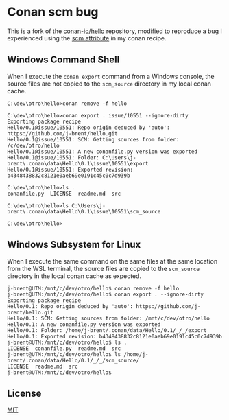 # Conan scm bug

This is a fork of the [conan-io/hello](https://github.com/conan-io/hello) repository, modified to reproduce a [bug](https://github.com/conan-io/conan/issues/10551) I experienced using the [scm attribute](https://docs.conan.io/en/1.19/reference/conanfile/attributes.html#scm-attribute) in my conan recipe.

## Windows Command Shell
When I execute the `conan export` command from a Windows console, the source files are not copied to the `scm_source` directory in my local conan cache.
```console
C:\dev\otro\hello>conan remove -f hello

C:\dev\otro\hello>conan export . issue/10551 --ignore-dirty
Exporting package recipe
Hello/0.1@issue/10551: Repo origin deduced by 'auto': https://github.com/j-brent/hello.git
Hello/0.1@issue/10551: SCM: Getting sources from folder: /c/dev/otro/hello
Hello/0.1@issue/10551: A new conanfile.py version was exported
Hello/0.1@issue/10551: Folder: C:\Users\j-brent\.conan\data\Hello\0.1\issue\10551\export
Hello/0.1@issue/10551: Exported revision: b4348438832c8121e0aeb69e0191c45c0c7d939b

C:\dev\otro\hello>ls .
conanfile.py  LICENSE  readme.md  src

C:\dev\otro\hello>ls C:\Users\j-brent\.conan\data\Hello\0.1\issue\10551\scm_source

C:\dev\otro\hello>
```

## Windows Subsystem for Linux
When I execute the same command on the same files at the same location from the WSL terminal, the source files are copied to the `scm_source` directory in the local conan cache as expected.
```console
j-brent@UTM:/mnt/c/dev/otro/hello$ conan remove -f hello
j-brent@UTM:/mnt/c/dev/otro/hello$ conan export . --ignore-dirty
Exporting package recipe
Hello/0.1: Repo origin deduced by 'auto': https://github.com/j-brent/hello.git
Hello/0.1: SCM: Getting sources from folder: /mnt/c/dev/otro/hello
Hello/0.1: A new conanfile.py version was exported
Hello/0.1: Folder: /home/j-brent/.conan/data/Hello/0.1/_/_/export
Hello/0.1: Exported revision: b4348438832c8121e0aeb69e0191c45c0c7d939b
j-brent@UTM:/mnt/c/dev/otro/hello$ ls .
LICENSE  conanfile.py  readme.md  src
j-brent@UTM:/mnt/c/dev/otro/hello$ ls /home/j-brent/.conan/data/Hello/0.1/_/_/scm_source/
LICENSE  readme.md  src
j-brent@UTM:/mnt/c/dev/otro/hello$ 
```


## License

[MIT](LICENSE)
